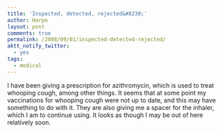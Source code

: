 ```yaml
---
title: 'Inspected, detected, rejected&#8230;'
author: Harpo
layout: post
comments: true
permalink: /2008/09/01/inspected-detected-rejected/
aktt_notify_twitter:
  - yes
tags:
  - medical
---
```

I have been giving a prescription for azithromycin, which is used to treat whooping cough, among other things. It seems that at some point my vaccinations for whooping cough were not up to date, and this may have something to do with it. They are also giving me a spacer for the inhaler, which I am to continue using. It looks as though I may be out of here relatively soon.
